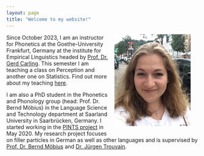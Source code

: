 ```yaml
---
layout: page
title: "Welcome to my website!"
---
```


<img src="assets/me2.jpg" align="right" width="200" style="margin: 0px 20px 15px 10px;" />

Since October 2023, I am an instructor for Phonetics at the Goethe-University Frankfurt, Germany at the institute for Empirical Linguistics headed by <a href = "https://gerdcarling.se/" target = "_blank">Prof. Dr. Gerd Carling</a>. This semester I am teaching a class on Perception and another one on Statistics. Find out more about my teaching <a href = "/teaching.md">here</a>.

I am also a PhD student in the Phonetics and Phonology group (head: Prof. Dr. Bernd Möbius) in the Language Science and Technology department at Saarland University in Saarbrücken, Germany.
I started working in the <a href = "http://pauseparticles.org/" target = "_blank">PINTS project</a> in May 2020. My research project focuses on filler particles in German as well as other languages and is supervised by <a href = "https://www.coli.uni-saarland.de/~moebius/mywww/index.html" target = "_blank">Prof. Dr. Bernd Möbius</a> and <a href = "https://www.coli.uni-saarland.de/~trouvain/" target = "_blank">Dr. Jürgen Trouvain</a>. 


